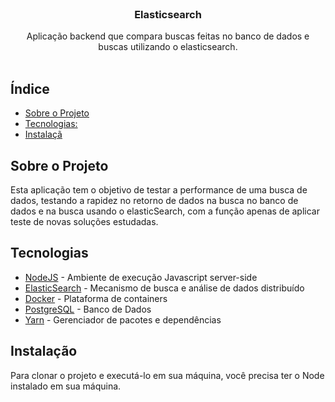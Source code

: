 
<br />
<p align="center">
  
  <h3 align="center">Elasticsearch</h3>

  <p align="center">
    Aplicação backend que compara buscas feitas no banco de dados e buscas utilizando o elasticsearch.
       <br />
    <br />   
  </p>

## Índice

- [Sobre o Projeto](#sobre-o-projeto)
- [Tecnologias:](#tecnologias)
- [Instalaçã](#instalação)

## Sobre o Projeto
Esta aplicação tem o objetivo de testar a performance de uma busca de dados, testando a rapidez no retorno de dados na busca no banco de dados e na busca usando o elasticSearch, com a função apenas de aplicar teste de novas soluções estudadas.

## Tecnologias
  * [NodeJS](https://nodejs.org/) - Ambiente de execução Javascript server-side
  * [ElasticSearch](https://www.elastic.co/) -  Mecanismo de busca e análise de dados distribuído
  * [Docker](https://www.docker.com/) - Plataforma de containers
  * [PostgreSQL](https://www.postgresql.org/) - Banco de Dados
  * [Yarn](https://yarnpkg.com/) - Gerenciador de pacotes e dependências

## Instalação
Para clonar o projeto e executá-lo em sua máquina, você precisa ter o Node instalado em sua máquina.


